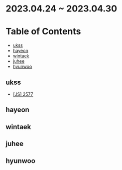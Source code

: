 # 2023.04.24 ~ 2023.04.30

<!-- ukss 가 관리할 README, 수정금지 ❌ -->

# Table of Contents

- [ukss](#ukss)
- [hayeon](#hayeon)
- [wintaek](#wintaek)
- [juhee](#juhee)
- [hyunwoo](#hyunwoo)

## ukss

- [[JS] 2577](#)

## hayeon

## wintaek

## juhee

## hyunwoo
